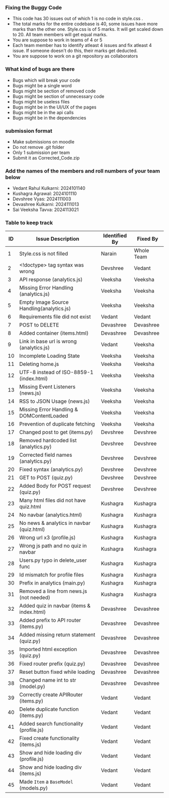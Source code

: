 ### Fixing the Buggy Code

- This code has 30 issues out of which 1 is no code in style.css . 
- The total marks for the entire codebase is 40, some issues have more marks than the other one. Style.css is of 5 marks. It will get scaled down to 20. All team members will get equal marks.
- You are suppose to work in teams of 4 or 5
- Each team member has to identify atleast 4 issues and fix atleast 4 issue. If someone doesn't do this, their marks get deducted.
- You are suppose to work on a git repository as collaborators

### What kind of bugs are there

- Bugs which will break your code
- Bugs might be a single word
- Bugs might be section of removed code
- Bugs might be section of unnecessary code
- Bugs might be useless files
- Bugs might be in the UI/UX of the pages
- Bugs might be in the api calls
- Bugs might be in the dependencies  

### submission format

- Make submissions on moodle
- Do not remove .git folder 
- Only 1 submission per team
- Submit it as Corrected_Code.zip

### Add the names of the members and roll numbers of your team below

- Vedant Rahul Kulkarni: 2024101140
- Kushagra Agrawal: 2024101110
- Devshree Vyas: 2024111003
- Devashree Kulkarni: 2024111013
- Sai Veeksha Tavva: 2024113021

### Table to keep track

| ID  | Issue Description                        | Identified By | Fixed By     |
|-----|------------------------------------------|---------------|--------------|
| 1   | Style.css is not filled                  | Narain        | Whole Team   |
| 2   | <!doctype> tag syntax was wrong          | Devshree      | Vedant       |
| 3   | API response (analytics.js)              | Veeksha       | Veeksha      |
| 4   | Missing Error Handling (analytics.js)    | Veeksha       | Veeksha      |
| 5   | Empty Image Source Handling(analytics.js)| Veeksha       | Veeksha      |
| 6   | Requirements file did not exist          | Vedant        | Vedant       |
| 7   | POST to DELETE                           | Devashree     | Devashree    |
| 8   | Added container (items.html)             | Devashree     | Devashree    |
| 9   | Link in base url is wrong (analytics.js) | Vedant        | Veeksha      |
| 10  | Incomplete Loading State                 | Veeksha       | Veeksha      |
| 11  | Deleting home.js                         | Veeksha       | Veeksha      |
| 12  | UTF-8 instead of ISO-8859-1 (index.html) | Veeksha       | Veeksha      |
| 13  | Missing Event Listeners (news.js)        | Veeksha       | Veeksha      |
| 14  | RSS to JSON Usage (news.js)              | Veeksha       | Veeksha      |
| 15  | Missing Error Handling & DOMContentLoaded| Veeksha       | Veeksha      |
| 16  | Prevention of duplicate fetching         | Veeksha       | Veeksha      |
| 17  | Changed post to get (items.py)           | Devshree      | Devshree     |
| 18  | Removed hardcoded list (analytics.py)    | Devshree      | Devshree     |
| 19  | Corrected field names (analytics.py)     | Devshree      | Devshree     |
| 20  | Fixed syntax (analytics.py)              | Devshree      | Devshree     |
| 21  | GET to POST (quiz.py)                    | Devshree      | Devshree     |
| 22  | Added Body for POST request (quiz.py)    | Devshree      | Devshree     |
| 23  | Many html files did not have quiz.html   | Kushagra      | Kushagra     |
| 24  | No navbar (analytics.html)               | Kushagra      | Kushagra     |                           
| 25  | No news & analytics in navbar (quiz.html)| Kushagra      | Kushagra     |
| 26  | Wrong url x3 (profile.js)                | Kushagra      | Kushagra     |
| 27  | Wrong js path and no quiz in navbar      | Kushagra      | Kushagra     |
| 28  | Users.py typo in delete_user func        | Kushagra      | Kushagra     |
| 29  | Id mismatch for profile files            | Kushagra      | Kushagra     |
| 30  | Prefix in analytics (main.py)            | Kushagra      | Kushagra     |
| 31  | Removed a line from news.js (not needed) | Kushagra      | Kushagra     |
| 32  | Added quiz in navbar (items & index.html)| Devashree     | Devashree    |
| 33  | Added prefix to API router (items.py)    | Devashree     | Devashree    |
| 34  | Added missing return statement (quiz.py) | Devashree     | Devashree    |
| 35  | Imported html exception (quiz.py)        | Devashree     | Devashree    |
| 36  | Fixed router prefix (quiz.py)            | Devashree     | Devashree    |
| 37  | Reset button fixed while loading         | Devashree     | Devashree    |
| 38  | Changed name int to str (model.py)       | Devashree     | Devashree    |
| 39  | Correctly create APIRouter (items.py)    | Vedant        | Vedant       |
| 40  | Delete duplicate function (items.py)     | Vedant        | Vedant       |
| 41  | Added search functionality (profile.js)  | Vedant        | Vedant       |
| 42  | Fixed create functionality (items.js)    | Vedant        | Vedant       |
| 43  | Show and hide loading div (profile.js)   | Vedant        | Vedant       |
| 44  | Show and hide loading div (items.js)     | Vedant        | Vedant       |
| 45  | Made `Item` a `BaseModel` (models.py)    | Vedant        | Vedant       |
